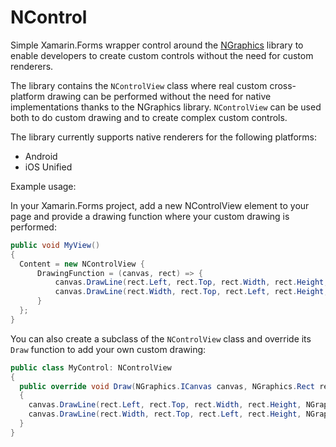 # NControl
Simple Xamarin.Forms wrapper control around the [NGraphics](https://github.com/praeclarum/NGraphics) library to enable developers to create custom controls without the need for custom renderers. 

The library contains the ```NControlView``` class where real custom cross-platform drawing can be performed without the need for native implementations thanks to the NGraphics library. ```NControlView``` can be used both to do custom drawing and to create complex custom controls.

The library currently supports native renderers for the following platforms:

- Android
- iOS Unified

Example usage:

In your Xamarin.Forms project, add a new NControlView element to your page and provide a drawing function where your custom drawing is performed:

```csharp
public void MyView()
{
  Content = new NControlView {
      DrawingFunction = (canvas, rect) => {
          canvas.DrawLine(rect.Left, rect.Top, rect.Width, rect.Height, NGraphics.Colors.Red);
          canvas.DrawLine(rect.Width, rect.Top, rect.Left, rect.Height, NGraphics.Colors.Yellow);
      }
  };
}
```
You can also create a subclass of the ```NControlView``` class and override its ```Draw``` function to add your own custom drawing:

```csharp
public class MyControl: NControlView
{
  public override void Draw(NGraphics.ICanvas canvas, NGraphics.Rect rect)
  {
    canvas.DrawLine(rect.Left, rect.Top, rect.Width, rect.Height, NGraphics.Colors.Red);
    canvas.DrawLine(rect.Width, rect.Top, rect.Left, rect.Height, NGraphics.Colors.Yellow);
  }
}
```

